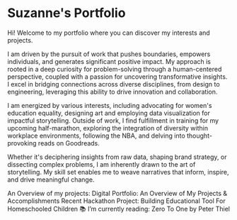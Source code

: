# Suzanne's Portfolio

Hi! Welcome to my portfolio where you can discover my interests and projects.

I am driven by the pursuit of work that pushes boundaries, empowers individuals, and generates significant positive impact. My approach is rooted in a deep curiosity for problem-solving through a human-centered perspective, coupled with a passion for uncovering transformative insights. I excel in bridging connections across diverse disciplines, from design to engineering, leveraging this ability to drive innovation and collaboration.

I am energized by various interests, including advocating for women's education equality, designing art and employing data visualization for impactful storytelling. Outside of work, I find fulfillment in training for my upcoming half-marathon, exploring the integration of diversity within workplace environments, following the NBA, and delving into thought-provoking reads on Goodreads.

Whether it's deciphering insights from raw data, shaping brand strategy, or dissecting complex problems, I am inherently drawn to the art of storytelling. My skill set enables me to weave narratives that inform, inspire, and drive meaningful change.

An Overview of my projects:
Digital Portfolio: An Overview of My Projects & Accomplishments
Recent Hackathon Project: Building Educational Tool For Homeschooled Children 📚
I’m currently reading: Zero To One by Peter Thiel 
